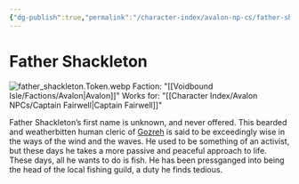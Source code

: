 ```yaml
---
{"dg-publish":true,"permalink":"/character-index/avalon-np-cs/father-shackleton/","title":"Father Shackleton","tags":["Avalon","NPC"],"created":"2025-05-30T19:47:49.000-05:00"}
---
```


# Father Shackleton
![father_shackleton.Token.webp](/img/user/Voidbound%20token%20images/father_shackleton.Token.webp)
Faction: "[[Voidbound Isle/Factions/Avalon\|Avalon]]"
Works for: "[[Character Index/Avalon NPCs/Captain Fairwell\|Captain Fairwell]]"

Father Shackleton’s first name is unknown, and never offered. This bearded and weatherbitten human cleric of [Gozreh](https://2e.aonprd.com/Deities.aspx?ID=284) is said to be exceedingly wise in the ways of the wind and the waves. He used to be something of an activist, but these days he takes a more passive and peaceful approach to life. These days, all he wants to do is fish. He has been pressganged into being the head of the local fishing guild, a duty he finds tedious.
